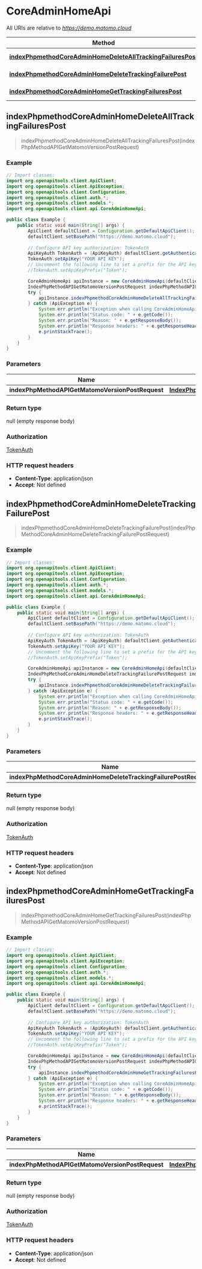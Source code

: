 # CoreAdminHomeApi

All URIs are relative to *https://demo.matomo.cloud*

| Method | HTTP request | Description |
|------------- | ------------- | -------------|
| [**indexPhpmethodCoreAdminHomeDeleteAllTrackingFailuresPost**](CoreAdminHomeApi.md#indexPhpmethodCoreAdminHomeDeleteAllTrackingFailuresPost) | **POST** /index.php?method&#x3D;CoreAdminHome.deleteAllTrackingFailures |  |
| [**indexPhpmethodCoreAdminHomeDeleteTrackingFailurePost**](CoreAdminHomeApi.md#indexPhpmethodCoreAdminHomeDeleteTrackingFailurePost) | **POST** /index.php?method&#x3D;CoreAdminHome.deleteTrackingFailure |  |
| [**indexPhpmethodCoreAdminHomeGetTrackingFailuresPost**](CoreAdminHomeApi.md#indexPhpmethodCoreAdminHomeGetTrackingFailuresPost) | **POST** /index.php?method&#x3D;CoreAdminHome.getTrackingFailures |  |



## indexPhpmethodCoreAdminHomeDeleteAllTrackingFailuresPost

> indexPhpmethodCoreAdminHomeDeleteAllTrackingFailuresPost(indexPhpMethodAPIGetMatomoVersionPostRequest)



### Example

```java
// Import classes:
import org.openapitools.client.ApiClient;
import org.openapitools.client.ApiException;
import org.openapitools.client.Configuration;
import org.openapitools.client.auth.*;
import org.openapitools.client.models.*;
import org.openapitools.client.api.CoreAdminHomeApi;

public class Example {
    public static void main(String[] args) {
        ApiClient defaultClient = Configuration.getDefaultApiClient();
        defaultClient.setBasePath("https://demo.matomo.cloud");
        
        // Configure API key authorization: TokenAuth
        ApiKeyAuth TokenAuth = (ApiKeyAuth) defaultClient.getAuthentication("TokenAuth");
        TokenAuth.setApiKey("YOUR API KEY");
        // Uncomment the following line to set a prefix for the API key, e.g. "Token" (defaults to null)
        //TokenAuth.setApiKeyPrefix("Token");

        CoreAdminHomeApi apiInstance = new CoreAdminHomeApi(defaultClient);
        IndexPhpMethodAPIGetMatomoVersionPostRequest indexPhpMethodAPIGetMatomoVersionPostRequest = new IndexPhpMethodAPIGetMatomoVersionPostRequest(); // IndexPhpMethodAPIGetMatomoVersionPostRequest | 
        try {
            apiInstance.indexPhpmethodCoreAdminHomeDeleteAllTrackingFailuresPost(indexPhpMethodAPIGetMatomoVersionPostRequest);
        } catch (ApiException e) {
            System.err.println("Exception when calling CoreAdminHomeApi#indexPhpmethodCoreAdminHomeDeleteAllTrackingFailuresPost");
            System.err.println("Status code: " + e.getCode());
            System.err.println("Reason: " + e.getResponseBody());
            System.err.println("Response headers: " + e.getResponseHeaders());
            e.printStackTrace();
        }
    }
}
```

### Parameters


| Name | Type | Description  | Notes |
|------------- | ------------- | ------------- | -------------|
| **indexPhpMethodAPIGetMatomoVersionPostRequest** | [**IndexPhpMethodAPIGetMatomoVersionPostRequest**](IndexPhpMethodAPIGetMatomoVersionPostRequest.md)|  | [optional] |

### Return type

null (empty response body)

### Authorization

[TokenAuth](../README.md#TokenAuth)

### HTTP request headers

- **Content-Type**: application/json
- **Accept**: Not defined



## indexPhpmethodCoreAdminHomeDeleteTrackingFailurePost

> indexPhpmethodCoreAdminHomeDeleteTrackingFailurePost(indexPhpMethodCoreAdminHomeDeleteTrackingFailurePostRequest)



### Example

```java
// Import classes:
import org.openapitools.client.ApiClient;
import org.openapitools.client.ApiException;
import org.openapitools.client.Configuration;
import org.openapitools.client.auth.*;
import org.openapitools.client.models.*;
import org.openapitools.client.api.CoreAdminHomeApi;

public class Example {
    public static void main(String[] args) {
        ApiClient defaultClient = Configuration.getDefaultApiClient();
        defaultClient.setBasePath("https://demo.matomo.cloud");
        
        // Configure API key authorization: TokenAuth
        ApiKeyAuth TokenAuth = (ApiKeyAuth) defaultClient.getAuthentication("TokenAuth");
        TokenAuth.setApiKey("YOUR API KEY");
        // Uncomment the following line to set a prefix for the API key, e.g. "Token" (defaults to null)
        //TokenAuth.setApiKeyPrefix("Token");

        CoreAdminHomeApi apiInstance = new CoreAdminHomeApi(defaultClient);
        IndexPhpMethodCoreAdminHomeDeleteTrackingFailurePostRequest indexPhpMethodCoreAdminHomeDeleteTrackingFailurePostRequest = new IndexPhpMethodCoreAdminHomeDeleteTrackingFailurePostRequest(); // IndexPhpMethodCoreAdminHomeDeleteTrackingFailurePostRequest | 
        try {
            apiInstance.indexPhpmethodCoreAdminHomeDeleteTrackingFailurePost(indexPhpMethodCoreAdminHomeDeleteTrackingFailurePostRequest);
        } catch (ApiException e) {
            System.err.println("Exception when calling CoreAdminHomeApi#indexPhpmethodCoreAdminHomeDeleteTrackingFailurePost");
            System.err.println("Status code: " + e.getCode());
            System.err.println("Reason: " + e.getResponseBody());
            System.err.println("Response headers: " + e.getResponseHeaders());
            e.printStackTrace();
        }
    }
}
```

### Parameters


| Name | Type | Description  | Notes |
|------------- | ------------- | ------------- | -------------|
| **indexPhpMethodCoreAdminHomeDeleteTrackingFailurePostRequest** | [**IndexPhpMethodCoreAdminHomeDeleteTrackingFailurePostRequest**](IndexPhpMethodCoreAdminHomeDeleteTrackingFailurePostRequest.md)|  | [optional] |

### Return type

null (empty response body)

### Authorization

[TokenAuth](../README.md#TokenAuth)

### HTTP request headers

- **Content-Type**: application/json
- **Accept**: Not defined



## indexPhpmethodCoreAdminHomeGetTrackingFailuresPost

> indexPhpmethodCoreAdminHomeGetTrackingFailuresPost(indexPhpMethodAPIGetMatomoVersionPostRequest)



### Example

```java
// Import classes:
import org.openapitools.client.ApiClient;
import org.openapitools.client.ApiException;
import org.openapitools.client.Configuration;
import org.openapitools.client.auth.*;
import org.openapitools.client.models.*;
import org.openapitools.client.api.CoreAdminHomeApi;

public class Example {
    public static void main(String[] args) {
        ApiClient defaultClient = Configuration.getDefaultApiClient();
        defaultClient.setBasePath("https://demo.matomo.cloud");
        
        // Configure API key authorization: TokenAuth
        ApiKeyAuth TokenAuth = (ApiKeyAuth) defaultClient.getAuthentication("TokenAuth");
        TokenAuth.setApiKey("YOUR API KEY");
        // Uncomment the following line to set a prefix for the API key, e.g. "Token" (defaults to null)
        //TokenAuth.setApiKeyPrefix("Token");

        CoreAdminHomeApi apiInstance = new CoreAdminHomeApi(defaultClient);
        IndexPhpMethodAPIGetMatomoVersionPostRequest indexPhpMethodAPIGetMatomoVersionPostRequest = new IndexPhpMethodAPIGetMatomoVersionPostRequest(); // IndexPhpMethodAPIGetMatomoVersionPostRequest | 
        try {
            apiInstance.indexPhpmethodCoreAdminHomeGetTrackingFailuresPost(indexPhpMethodAPIGetMatomoVersionPostRequest);
        } catch (ApiException e) {
            System.err.println("Exception when calling CoreAdminHomeApi#indexPhpmethodCoreAdminHomeGetTrackingFailuresPost");
            System.err.println("Status code: " + e.getCode());
            System.err.println("Reason: " + e.getResponseBody());
            System.err.println("Response headers: " + e.getResponseHeaders());
            e.printStackTrace();
        }
    }
}
```

### Parameters


| Name | Type | Description  | Notes |
|------------- | ------------- | ------------- | -------------|
| **indexPhpMethodAPIGetMatomoVersionPostRequest** | [**IndexPhpMethodAPIGetMatomoVersionPostRequest**](IndexPhpMethodAPIGetMatomoVersionPostRequest.md)|  | [optional] |

### Return type

null (empty response body)

### Authorization

[TokenAuth](../README.md#TokenAuth)

### HTTP request headers

- **Content-Type**: application/json
- **Accept**: Not defined


